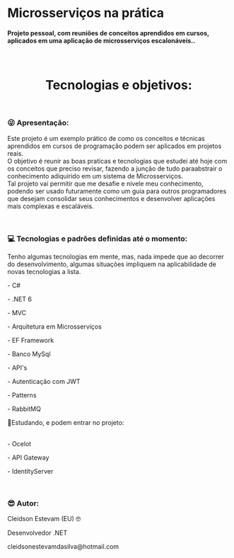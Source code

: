 # Microsserviços na prática
<h4> Projeto pessoal, com reuniões de conceitos aprendidos em cursos, aplicados em uma aplicação de microsserviços escalonáveis.. </h4>
<br/>



<h1 align="center">Tecnologias e objetivos:</h1>
<br/>

<h3 id="apresentacao">😜 Apresentação:</h3>
<p>
   Este projeto é um exemplo prático de como os conceitos e técnicas aprendidos em cursos de programação podem ser aplicados em projetos reais. <br/>
   O objetivo é reunir as boas praticas e tecnologias que estudei até hoje com os conceitos que preciso revisar, fazendo a junção de tudo paraabstrair o conhecimento      adiquirido em um sistema de Microsserviços. <br/>
   Tal projeto vai permitir que me desafie e nivele meu conhecimento, podendo ser usado futuramente como um guia para outros programadores que desejam consolidar seus    conhecimentos e desenvolver aplicações mais complexas e escaláveis.
<p/>
<br/>
<h3 id="tecnologias">💻 Tecnologias e padrões definidas até o momento:</h3>
<p> Tenho algumas tecnologias em mente, mas, nada impede que ao decorrer do desenvolvimento, algumas situações impliquem na aplicabilidade de novas tecnologias a lista.<p/>

<p>- C# <p/>
<p>- .NET 6 <p/>
<p>- MVC <p/>
<p>- Arquitetura em Microsserviços </p>
<p>- EF Framework <p/>
<p>- Banco MySql <p/>
<p>- API's <p/>
<p>- Autenticação com JWT <p/>
<p>- Patterns </p>
<p>- RabbitMQ </p>

<p>🤔Estudando, e podem entrar no projeto:<br/>
  <br/>
<p>- Ocelot </p>
<p>- API Gateway </p>
<p>- IdentityServer </p>
<p/>
<br/>

<h3 id="autor">😎 Autor:</h3>
 <p>Cleidson Estevam (EU) 🤓<p/>
 <p>Desenvolvedor .NET<p/>
 <p>cleidsonestevamdasilva@hotmail.com<p>
